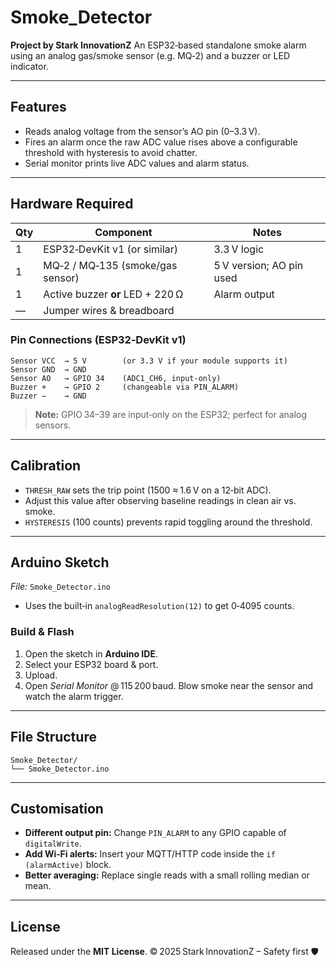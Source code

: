 # Smoke\_Detector

**Project by Stark InnovationZ**
An ESP32‑based standalone smoke alarm using an analog gas/smoke sensor (e.g. MQ‑2) and a buzzer or LED indicator.

---

## Features

* Reads analog voltage from the sensor’s AO pin (0–3.3 V).
* Fires an alarm once the raw ADC value rises above a configurable threshold with hysteresis to avoid chatter.
* Serial monitor prints live ADC values and alarm status.

---

## Hardware Required

| Qty | Component                        | Notes                    |
| --- | -------------------------------- | ------------------------ |
| 1   | ESP32‑DevKit v1 (or similar)     | 3.3 V logic              |
| 1   | MQ‑2 / MQ‑135 (smoke/gas sensor) | 5 V version; AO pin used |
| 1   | Active buzzer **or** LED + 220 Ω | Alarm output             |
| —   | Jumper wires & breadboard        |                          |

### Pin Connections (ESP32‑DevKit v1)

```text
Sensor VCC  → 5 V        (or 3.3 V if your module supports it)
Sensor GND  → GND
Sensor AO   → GPIO 34    (ADC1_CH6, input‑only)
Buzzer +    → GPIO 2     (changeable via PIN_ALARM)
Buzzer −    → GND
```

> **Note:** GPIO 34–39 are input‑only on the ESP32; perfect for analog sensors.

---

## Calibration

* `THRESH_RAW` sets the trip point (1500 ≈ 1.6 V on a 12‑bit ADC).
* Adjust this value after observing baseline readings in clean air vs. smoke.
* `HYSTERESIS` (100 counts) prevents rapid toggling around the threshold.

---

## Arduino Sketch

*File:* `Smoke_Detector.ino`

* Uses the built‑in `analogReadResolution(12)` to get 0‑4095 counts.

### Build & Flash

1. Open the sketch in **Arduino IDE**.
2. Select your ESP32 board & port.
3. Upload.
4. Open *Serial Monitor* @ 115 200 baud.  Blow smoke near the sensor and watch the alarm trigger.

---

## File Structure

```text
Smoke_Detector/
└── Smoke_Detector.ino
```

---

## Customisation

* **Different output pin:** Change `PIN_ALARM` to any GPIO capable of `digitalWrite`.
* **Add Wi‑Fi alerts:** Insert your MQTT/HTTP code inside the `if (alarmActive)` block.
* **Better averaging:** Replace single reads with a small rolling median or mean.

---

## License

Released under the **MIT License**.
© 2025 Stark InnovationZ – Safety first 🛡️
